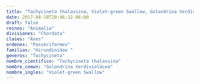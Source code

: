 ```yaml
---
title: "Tachycineta thalassina, Violet-green Swallow, Golondrina Verdiviolácea"
date: 2017-08-18T20:46:32-06:00
draft: false
reinos: "Animalia"
divisiones: "Chordata"
clases: "Aves"
ordenes: "Passeriformes"
familias: "Hirundinidae "
generos: "Tachycineta"
nombre_cientifico: "Tachycineta thalassina"
nombre_comun: "Golondrina Verdiviolácea"
nombre_ingles: "Violet-green Swallow"
---
```

